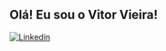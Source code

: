 ## Olá! Eu sou o Vitor Vieira!

[![Linkedin](https://img.shields.io/badge/LinkedIn-0077B5?style=for-the-badge&logo=linkedin&logoColor=white)](https://www.linkedin.com/in/v-vieira)
